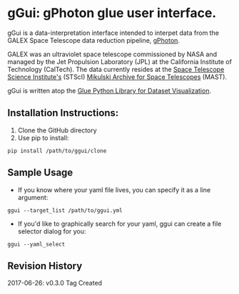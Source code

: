 # gGui: gPhoton glue user interface.
gGui is a data-interpretation interface intended to interpet data from the GALEX Space Telescope data reduction pipeline, [gPhoton](https://archive.stsci.edu/prepds/gphoton/). 

GALEX was an ultraviolet space telescope commissioned by NASA and managed by the Jet Propulsion Laboratory (JPL) at the California Institute of Technology (CalTech). The data currently resides at the [Space Telescope Science Institute's](http://www.stsci.edu/) (STScI) [Mikulski Archive for Space Telescopes](http://archive.stsci.edu/index.html) (MAST).

gGui is written atop the [Glue Python Library for Dataset Visualization](https://github.com/glue-viz/glue). 

## Installation Instructions:
1. Clone the GitHub directory
2. Use pip to install:
```console
pip install /path/to/ggui/clone
```

## Sample Usage
* If you know where your yaml file lives, you can specify it as a line argument:
```console
ggui --target_list /path/to/ggui.yml
```
* If you'd like to graphically search for your yaml, ggui can create a file selector dialog for you:
```console
ggui --yaml_select
```

## Revision History
2017-06-26: v0.3.0 Tag Created
